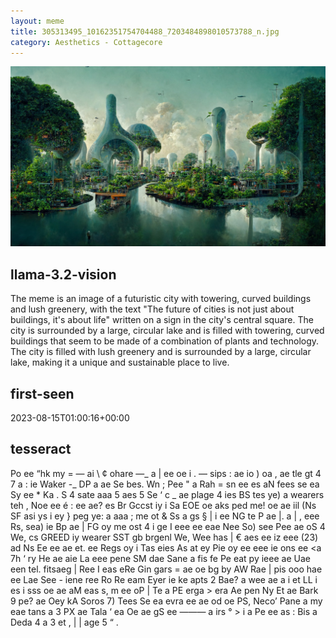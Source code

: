 ```yaml
---
layout: meme
title: 305313495_10162351754704488_7203484898010573788_n.jpg
category: Aesthetics - Cottagecore
---
```


<div markdown="0"><a href="305313495_10162351754704488_7203484898010573788_n.jpg"><img class="photo" src="305313495_10162351754704488_7203484898010573788_n.jpg" /></a>

<h2>llama-3.2-vision</h2>
<p title="Llama-3.2-11B is a really good model that probably gets the visual details right but doesn't understand literary or media references, and often fails to accurately represent the physical arrangement of objects and the implied relationships between the objects.">The meme is an image of a futuristic city with towering, curved buildings and lush greenery, with the text &quot;The future of cities is not just about buildings, it&#x27;s about life&quot; written on a sign in the city&#x27;s central square. The city is surrounded by a large, circular lake and is filled with towering, curved buildings that seem to be made of a combination of plants and technology. The city is filled with lush greenery and is surrounded by a large, circular lake, making it a unique and sustainable place to live.</p>

<h2>first-seen</h2>
<p title="Because Git doesn't preserve file modification times, this metadata file contains the file's modification time when it was added to the library.">2023-08-15T01:00:16+00:00</p>

<h2>tesseract</h2>
<p title="Tesseract is often terrible and just gives a lot of nonsense characters, but it used to be the state of the art, and usually it is better at correctly representing text than llama-3.2-vision-11b.">Po ee “hk my = — ai \ ¢ ohare —_ a | ee oe i . — sips : ae io ) oa , ae tle gt 4 7 a : ie Waker -_ DP a ae Se bes. Wn ; Pee &quot; a Rah = sn ee es aN fees se ea Sy ee * Ka . S 4 sate aaa 5 aes 5 Se ‘ c _ ae plage 4 ies BS tes ye) a wearers teh , Noe ee é : ee ae? es Br Gccst iy i Sa EOE oe aks ped me! oe ae iil (Ns SF asi ys i ey &#125; peg ye: a aaa ; me ot &amp; Ss a gs § | i ee NG te P ae |. a | , eee Rs, sea) ie Bp ae | FG oy me ost 4 i ge I eee ee eae Nee So) see Pee ae oS 4 We, cs GREED iy wearer SST gb brgenl We, Wee has | € aes ee iz eee (23) ad Ns Ee ee ae et. ee Regs oy i Tas eies As at ey Pie oy ee eee ie ons ee &lt;a 7h ‘ ry He ae aie La eee pene SM dae Sane a fis fe Pe eat py ieee ae Uae een tel. fitsaeg | Ree I eas eRe Gin gars = ae oe bg by AW Rae | pis ooo hae ee Lae See - iene ree Ro Re eam Eyer ie ke apts 2 Bae? a wee ae a i et LL i es i sss oe ae aM eas s, m ee oP | Te a PE erga &gt; era Ae pen Ny Et ae Bark 9 pe? ae Oey kA Soros 7) Tees Se ea evra ee ae od oe PS, Neco’ Pane a my eae tans a 3 PX ae Tala ‘ ea Oe ae gS ee ——— a irs ° &gt; i a Pe ee as : Bis a Deda 4 a 3 et , | | age 5 “ .</p>

</div>


